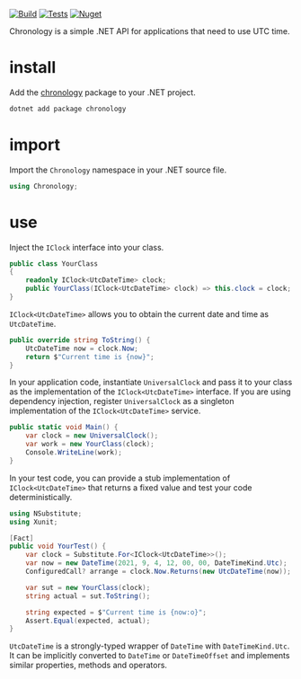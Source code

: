 [![Build](https://img.shields.io/appveyor/ci/olegsych/chronology/master)](https://ci.appveyor.com/project/olegsych/chronology/branch/master)
[![Tests](https://img.shields.io/appveyor/tests/olegsych/chronology/master)](https://ci.appveyor.com/project/olegsych/chronology/branch/master/tests)
[![Nuget](https://img.shields.io/nuget/v/chronology.svg)](https://www.nuget.org/packages/chronology)

Chronology is a simple .NET API for applications that need to use UTC time.

# install

Add the [chronology](https://www.nuget.org/packages/chronology) package to your .NET project.
```PowerShell
dotnet add package chronology
```

# import

Import the `Chronology` namespace in your .NET source file.
```C#
using Chronology;
```

# use

Inject the `IClock` interface into your class.
```C#
public class YourClass
{
    readonly IClock<UtcDateTime> clock;
    public YourClass(IClock<UtcDateTime> clock) => this.clock = clock;
}
```

`IClock<UtcDateTime>` allows you to obtain the current date and time as `UtcDateTime`.
```C#
public override string ToString() {
    UtcDateTime now = clock.Now;
    return $"Current time is {now}";
}
```

In your application code, instantiate `UniversalClock` and pass it to your class
as the implementation of the `IClock<UtcDateTime>` interface. If you are using
dependency injection, register `UniversalClock` as a singleton implementation
of the `IClock<UtcDateTime>` service.
```C#
public static void Main() {
    var clock = new UniversalClock();
    var work = new YourClass(clock);
    Console.WriteLine(work);
}
```

In your test code, you can provide a stub implementation of `IClock<UtcDateTime>`
that returns a fixed value and test your code deterministically.
```C#
using NSubstitute;
using Xunit;

[Fact]
public void YourTest() {
    var clock = Substitute.For<IClock<UtcDateTime>>();
    var now = new DateTime(2021, 9, 4, 12, 00, 00, DateTimeKind.Utc);
    ConfiguredCall? arrange = clock.Now.Returns(new UtcDateTime(now));

    var sut = new YourClass(clock);
    string actual = sut.ToString();

    string expected = $"Current time is {now:o}";
    Assert.Equal(expected, actual);
}
```

`UtcDateTime` is a strongly-typed wrapper of `DateTime` with `DateTimeKind.Utc`.
It can be implicitly converted to `DateTime` or `DateTimeOffset` and implements
similar properties, methods and operators.

